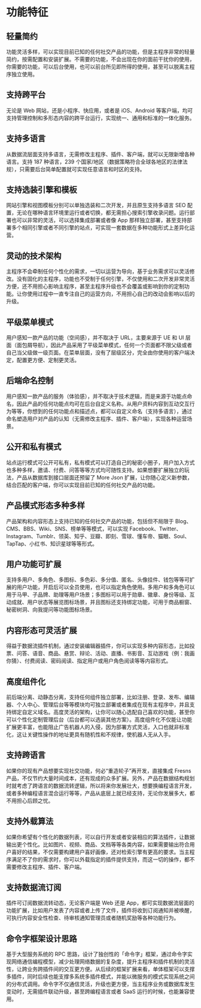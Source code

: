 # 功能特征

## 轻量简约

功能灵活多样，可以实现目前已知的任何社交产品的功能，但是主程序非常的轻量简约，按需配置和安装扩展。不需要的功能，不会出现在你的面前干扰你的使用，你需要的功能，可以后台使用，也可以前台所见即所得的使用，甚至可以脱离主程序独立使用。

## 支持跨平台

无论是 Web 网站，还是小程序、快应用，或者是 iOS、Android 等客户端，均可支持管理控制和多形态内容的跨平台运行，实现统一、通用和标准的一体化服务。

## 支持多语言

从数据流层面支持多语言，无需修改主程序、插件、客户端，就可以无限新增各种语言。支持 187 种语言，239 个国家/地区（数据策略符合全球各地区的法律法规），只需要后台简单配置就可实现任意语言和时区的支持。

## 支持选装引擎和模板

网站引擎和视图模板分别可以单独选装和二次开发，并且原生支持多语言 SEO 配置，无论在哪种语言环境里运行或者切换，都无需担心搜索引擎收录问题。运行部署也可以非常的灵活，可以选择集成部署或者像 App 那样独立部署，甚至支持部署多个相同引擎或者不同引擎的站点，可实现一套数据在多种功能形式上差异化运营。

## 灵动的技术架构

主程序不会牵制任何个性化的需求，一切以运营为导向，基于业务需求可以灵活修改。没有固化的主程序，功能也不受制于任何引擎，不仅使用和二次开发非常灵活方便，还不用担心影响主程序，甚至主程序升级也不会覆盖或影响到你的定制功能。让你使用过程中一直专注自己的运营方向，不用担心自己的改动会影响以后的升级。

## 平级菜单模式

用户感知一款产品的功能（空间感），并不取决于 URL，主要来源于 UE 和 UI 层面（面包屑导航），因此产品采用了平级菜单模式，任何一个页面都不限父级或者自己当父级做一级页面。在菜单层面，没有了层级区分，完全由你使用的客户端决定，配置更方便、定制更灵活。

## 后端命名控制

用户感知一款产品的服务（体验感），并不取决于技术逻辑，而是来源于功能点命名，因此产品的任何功能点均可在后台自定义名称。从用户资料内容到互动交互行为等等，你想到的任何功能点和描述点，都可以自定义命名（支持多语言），通过命名塑造用户对产品的认知（无需修改主程序、插件、客户端），实现各种运营场景。

## 公开和私有模式

站点运行模式可公开可私有，私有模式可以打造自己的秘密小圈子，用户加入方式也多种多样，邀请、付费、问答等等方式均可随性支持。如果想要扩展独立的玩法，产品从数据库到接口层面还预留了 More Json 扩展，让你随心定义新参数，结合匹配的客户端，你可以实现目前已知的任何社交产品的功能。

## 产品模式形态多种多样

产品架构和内容形态上支持已知的任何社交产品的功能，包括但不局限于 Blog、CMS、BBS、Wiki、SNS、榜单等等模式，可以实现 Facebook、Twitter、Instagram、Tumblr、领英、知乎、豆瓣、即刻、雪球、懂车帝、猫眼、Soul、TapTap、小红书、知识星球等等形式。

## 用户功能可扩展

支持多用户、多角色、多图标、多色彩、多分值、匿名、头像挂件、钱包等等可扩展的用户功能，开启后可以全员使用，也可以指定角色使用。多用户和多角色可以用于马甲、子品牌、助理等用户场景；多图标可以用于勋章、徽章、身份等级、互动成就、用户状态等展览图标场景，并且图标还支持绑定功能，可用于商品橱窗、秘密树洞、向我提问等功能图标场景。

## 内容形态可灵活扩展

得益于数据流插件机制，通过安装编辑器插件，你可以实现多种内容形态，比如投票、问答、语音、商品、悬赏、辩论、活动、直播、书影音、互动游戏（例：我画你猜）、付费阅读、密码阅读、指定用户或用户角色阅读等等内容形式。

## 高度组件化

前后端分离、动静态分离，支持任何组件独立部署，比如注册、登录、发布、编辑器、个人中心、管理后台等等模块均可独立部署或者集成在现有主程序中，并且支持绑定自定义域名。高度灵活的架构，让你可以随心选配自己喜欢的功能，甚至你可以个性化定制管理后台（后台都可以选装其他方案）。高度组件化不仅能让功能扩展更丰富，也能阻止广告机器人的入侵，因为部署方式灵活，入口也就非标准化，这让关键性操作的地址更具有随机性和不规律，使机器人无从入手。

## 支持跨语言

如果你的现有产品想要实现社交功能，何必“重造轮子”再开发，直接集成 Fresns 产品，不仅节约大量时间成本，还有现成的众多扩展。另外，产品在数据结构规划时就考虑了跨语言的数据流转逻辑，所以将来你发展壮大，想要换编程语言开发，或者多种编程语言混合运行等等，产品从底层上就已经支持，无论你发展多大，都不用担心后顾之忧。

## 支持外载算法

如果你希望有个性化的数据列表，可以自行开发或者安装相应的算法插件，让数据输出更个性化。比如图片、视频、商品、文档等等各类内容，如果需要输出符合用户喜好的结果，不仅需要构建用户喜好画像，还对检索引擎有更高的要求。当主程序满足不了你的需求时，你可以外载指定的插件提供支持，而这一切的操作，都不需要修改主程序、插件、客户端。

## 支持数据流订阅

插件可订阅数据流转动态，无论客户端是 Web 还是 App，都可实现数据流层面的功能扩展，比如用户发表了内容或者上传了文件，插件将收到订阅通知并被唤醒，可执行内容安全性检查、待审核通知管理员或者随机奖励等各种功能行为。

## 命令字框架设计思路

基于大型服务系统的 RPC 思路，设计了独创性的「命令字」框架，通过命令字实现网络通信编程模型，减少处理网络数据的复杂度，提升主程序和插件机制的灵活性，让跨业务跨插件间的交互更方便。从后续的框架扩展来看，单体框架可以支撑多插件，同时后续也能支撑多系统多插件模式，并能以微服务的模式实现系统之间的分布式调用。命令字不仅通信灵活，升级也更方便，当主程序业务或数据库发生变动时，无需插件联动升级，甚至跨编程语言或者 SaaS 运行的时候，也能兼容使用。